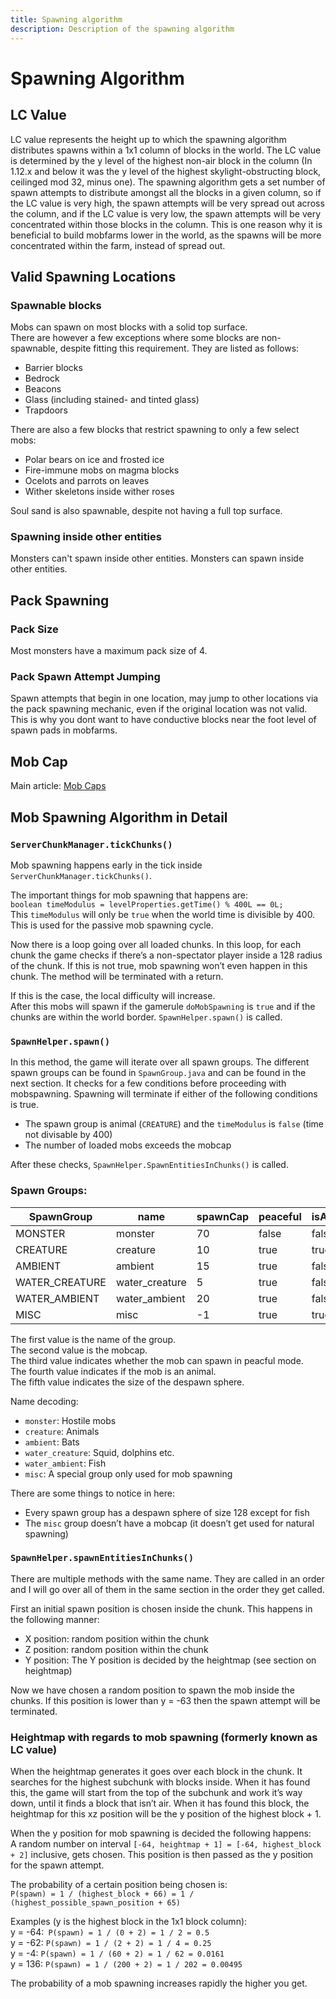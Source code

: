 ```yaml
---
title: Spawning algorithm
description: Description of the spawning algorithm
---
```


# Spawning Algorithm

## LC Value
LC value represents the height up to which the spawning algorithm distributes spawns within a 1x1 column of blocks in the world. The LC value is determined by the y level of the highest non-air block in the column (In 1.12.x and below it was the y level of the highest skylight-obstructing block, ceilinged mod 32, minus one).
The spawning algorithm gets a set number of spawn attempts to distribute amongst all the blocks in a given column, so if the LC value is very high, the spawn attempts will be very spread out across the column, and if the LC value is very low, the spawn attempts will be very concentrated within those blocks in the column. This is one reason why it is beneficial to build mobfarms lower in the world, as the spawns will be more concentrated within the farm, instead of spread out.

## Valid Spawning Locations

### Spawnable blocks
Mobs can spawn on most blocks with a solid top surface.  
There are however a few exceptions where some blocks are non-spawnable, despite fitting this requirement. They are listed as follows:
- Barrier blocks
- Bedrock
- Beacons
- Glass (including stained- and tinted glass)
- Trapdoors

There are also a few blocks that restrict spawning to only a few select mobs:
- Polar bears on ice and frosted ice
- Fire-immune mobs on magma blocks
- Ocelots and parrots on leaves
- Wither skeletons inside wither roses

Soul sand is also spawnable, despite not having a full top surface.

### Spawning inside other entities
<mc-version-block range="<1.9||>=1.13">
Monsters can't spawn inside other entities.
</mc-version-block>
<mc-version-block range=">=1.9&&<1.13">
Monsters can spawn inside other entities.
</mc-version-block>

## Pack Spawning

### Pack Size
Most monsters have a maximum pack size of 4.

### Pack Spawn Attempt Jumping
Spawn attempts that begin in one location, may jump to other locations via the pack spawning mechanic, even if the original location was not valid. This is why you dont want to have conductive blocks near the foot level of spawn pads in mobfarms.

## Mob Cap
Main article: [Mob Caps](https://techmcdocs.github.io/pages/GameMechanics/MobCap/)

## Mob Spawning Algorithm in Detail

### `ServerChunkManager.tickChunks()`

Mob spawning happens early in the tick inside `ServerChunkManager.tickChunks()`.

The important things for mob spawning that happens are:  
`boolean timeModulus = levelProperties.getTime() % 400L == 0L;`  
This `timeModulus` will only be `true` when the world time is divisible by 400. This is used for the passive mob spawning cycle.

Now there is a loop going over all loaded chunks.
In this loop, for each chunk the game checks if there’s a non-spectator player inside a 128 radius of the chunk. If this is not true, mob spawning won’t even happen in this chunk. The method will be terminated with a return.

If this is the case, the local difficulty will increase.  
After this mobs will spawn if the gamerule `doMobSpawning` is `true` and if the chunks are within the world border. `SpawnHelper.spawn()` is called.

### `SpawnHelper.spawn()`
In this method, the game will iterate over all spawn groups. The different spawn groups can be found in `SpawnGroup.java` and can be found in the next section.
It checks for a few conditions before proceeding with mobspawning. Spawning will terminate if either of the following conditions is true.
- The spawn group is animal (`CREATURE`) and the `timeModulus` is `false` (time not divisable by 400)
- The number of loaded mobs exceeds the mobcap

After these checks, `SpawnHelper.SpawnEntitiesInChunks()` is called.

### Spawn Groups:

| SpawnGroup     | name           | spawnCap | peaceful | isAnimal | despawnRange |
|----------------|----------------|----------|----------|----------|--------------|
| MONSTER        | monster        | 70       | false    | false    | 128          |
| CREATURE       | creature       | 10       | true     | true     | 128          |
| AMBIENT        | ambient        | 15       | true     | false    | 128          |
| WATER_CREATURE | water_creature | 5        | true     | false    | 128          |
| WATER_AMBIENT  | water_ambient  | 20       | true     | false    | 64           |
| MISC           | misc           | -1       | true     | true     | 128          |

The first value is the name of the group.  
The second value is the mobcap.  
The third value indicates whether the mob can spawn in peacful mode.  
The fourth value indicates if the mob is an animal.  
The fifth value indicates the size of the despawn sphere.

Name decoding:
- `monster`: Hostile mobs
- `creature`: Animals
- `ambient`: Bats
- `water_creature`: Squid, dolphins etc.
- `water_ambient`: Fish
- `misc`: A special group only used for mob spawning

There are some things to notice in here:
- Every spawn group has a despawn sphere of size 128 except for fish
- The `misc` group doesn’t have a mobcap (it doesn’t get used for natural spawning)

### `SpawnHelper.spawnEntitiesInChunks()`
There are multiple methods with the same name. They are called in an order and I will go over all of them in the same section in the order they get called.

First an initial spawn position is chosen inside the chunk. This happens in the following manner:
- X position: random position within the chunk
- Z position: random position within the chunk
- Y position: The Y position is decided by the heightmap (see section on heightmap)

Now we have chosen a random position to spawn the mob inside the chunks. If this position is lower than y = -63 then the spawn attempt will be terminated.

### Heightmap with regards to mob spawning (formerly known as LC value)
When the heightmap generates it goes over each block in the chunk. It searches for the highest subchunk with blocks inside. When it has found this, the game will start from the top of the subchunk and work it’s way down, until it finds a block that isn’t air. When it has found this block, the heightmap for this xz position will be the y position of the highest block + 1.

When the y position for mob spawning is decided the following happens:  
A random number on interval `[-64, heightmap + 1] = [-64, highest_block + 2]` inclusive, gets chosen. This position is then passed as the y position for the spawn attempt.

The probability of a certain position being chosen is:  
`P(spawn) = 1 / (highest_block + 66) = 1 / (highest_possible_spawn_position + 65)`

Examples (y is the highest block in the 1x1 block column):  
y = -64:` P(spawn) = 1 / (0 + 2) = 1 / 2 = 0.5`  
y = -62: `P(spawn) = 1 / (2 + 2) = 1 / 4 = 0.25`  
y = -4: `P(spawn) = 1 / (60 + 2) = 1 / 62 = 0.0161`  
y = 136: `P(spawn) = 1 / (200 + 2) = 1 / 202 = 0.00495`

The probability of a mob spawning increases rapidly the higher you get.

